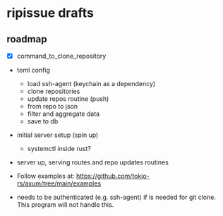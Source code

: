 # ripissue drafts

## roadmap

- [x] command_to_clone_repository

- toml config
  - load ssh-agent (keychain as a dependency)
  - clone repositories
  - update repos routine (push)
  - from repo to json
  - filter and aggregate data
  - save to db
- initial server setup (spin up)
  - systemctl inside rust?
- server up, serving routes and repo updates routines
- Follow examples at: https://github.com/tokio-rs/axum/tree/main/examples

- needs to be authenticated (e.g. ssh-agent) if is needed for git clone. This program will not handle this.
